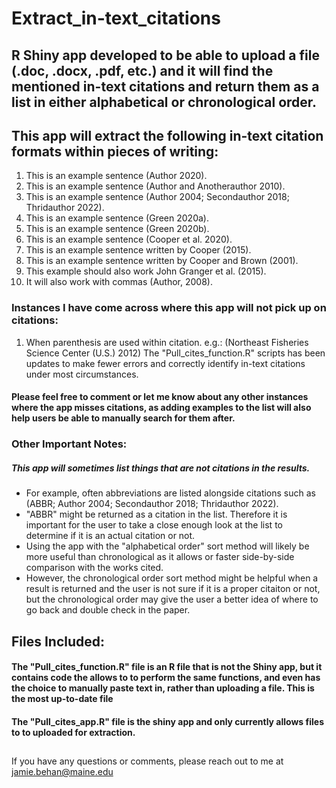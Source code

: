 # Extract_in-text_citations
## R Shiny app developed to be able to upload a file (.doc, .docx, .pdf, etc.) and it will find the mentioned in-text citations and return them as a list in either alphabetical or chronological order.

## This app will extract the following in-text citation formats within pieces of writing:
  1) This is an example sentence (Author 2020).
  2) This is an example sentence (Author and Anotherauthor 2010).
  3) This is an example sentence (Author 2004; Secondauthor 2018; Thridauthor 2022).
  4) This is an example sentence (Green 2020a).
  5) This is an example sentence (Green 2020b).
  6) This is an example sentence (Cooper et al. 2020).
  7) This is an example sentence written by Cooper (2015).
  8) This is an example sentence written by Cooper and Brown (2001).
  9) This example should also work John Granger et al. (2015).
  10) It will also work with commas (Author, 2008).



### Instances I have come across where this app will not pick up on citations:
  1) When parenthesis are used within citation. e.g.: (Northeast Fisheries Science Center (U.S.) 2012)
The "Pull_cites_function.R" scripts has been updates to make fewer errors and correctly identify in-text citations under most circumstances.

#### Please feel free to comment or let me know about any other instances where the app misses citations, as adding examples to the list will also help users be able to manually search for them after.

### Other Important Notes:
##### This app will sometimes list things that are not citations in the results.
- For example, often abbreviations are listed alongside citations such as (ABBR; Author 2004; Secondauthor 2018; Thridauthor 2022).
- "ABBR" might be returned as a citation in the list. Therefore it is important for the user to take a close enough look at the list to determine if it is an actual       citation or not.
- Using the app with the "alphabetical order" sort method will likely be more useful than chronological as it allows or faster side-by-side comparison with the works cited.
- However, the chronological order sort method might be helpful when a result is returned and the user is not sure if it is a proper citaiton or not, but the chronological order may give the user a better idea of where to go back and double check in the paper.
      
## Files Included:

#### The "Pull_cites_function.R" file is an R file that is not the Shiny app, but it contains code the allows to to perform the same functions, and even has the choice to manually paste text in, rather than uploading a file. This is the most up-to-date file

#### The "Pull_cites_app.R" file is the shiny app and only currently allows files to to uploaded for extraction.

##

If you have any questions or comments, please reach out to me at jamie.behan@maine.edu
  
